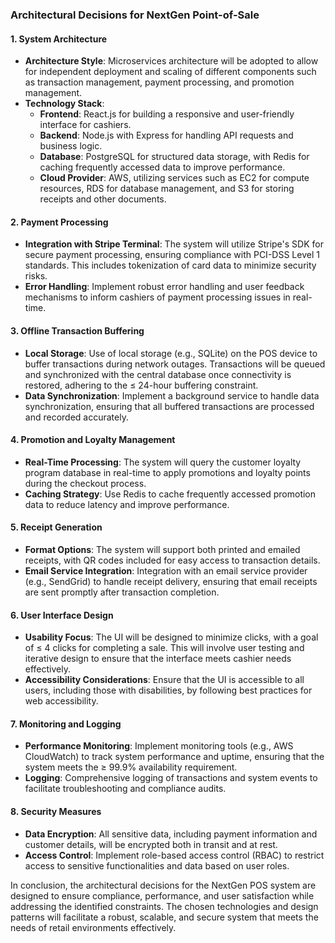 ### Architectural Decisions for NextGen Point-of-Sale

#### 1. **System Architecture**
- **Architecture Style**: Microservices architecture will be adopted to allow for independent deployment and scaling of different components such as transaction management, payment processing, and promotion management.
- **Technology Stack**:
  - **Frontend**: React.js for building a responsive and user-friendly interface for cashiers.
  - **Backend**: Node.js with Express for handling API requests and business logic.
  - **Database**: PostgreSQL for structured data storage, with Redis for caching frequently accessed data to improve performance.
  - **Cloud Provider**: AWS, utilizing services such as EC2 for compute resources, RDS for database management, and S3 for storing receipts and other documents.

#### 2. **Payment Processing**
- **Integration with Stripe Terminal**: The system will utilize Stripe's SDK for secure payment processing, ensuring compliance with PCI-DSS Level 1 standards. This includes tokenization of card data to minimize security risks.
- **Error Handling**: Implement robust error handling and user feedback mechanisms to inform cashiers of payment processing issues in real-time.

#### 3. **Offline Transaction Buffering**
- **Local Storage**: Use of local storage (e.g., SQLite) on the POS device to buffer transactions during network outages. Transactions will be queued and synchronized with the central database once connectivity is restored, adhering to the ≤ 24-hour buffering constraint.
- **Data Synchronization**: Implement a background service to handle data synchronization, ensuring that all buffered transactions are processed and recorded accurately.

#### 4. **Promotion and Loyalty Management**
- **Real-Time Processing**: The system will query the customer loyalty program database in real-time to apply promotions and loyalty points during the checkout process.
- **Caching Strategy**: Use Redis to cache frequently accessed promotion data to reduce latency and improve performance.

#### 5. **Receipt Generation**
- **Format Options**: The system will support both printed and emailed receipts, with QR codes included for easy access to transaction details.
- **Email Service Integration**: Integration with an email service provider (e.g., SendGrid) to handle receipt delivery, ensuring that email receipts are sent promptly after transaction completion.

#### 6. **User Interface Design**
- **Usability Focus**: The UI will be designed to minimize clicks, with a goal of ≤ 4 clicks for completing a sale. This will involve user testing and iterative design to ensure that the interface meets cashier needs effectively.
- **Accessibility Considerations**: Ensure that the UI is accessible to all users, including those with disabilities, by following best practices for web accessibility.

#### 7. **Monitoring and Logging**
- **Performance Monitoring**: Implement monitoring tools (e.g., AWS CloudWatch) to track system performance and uptime, ensuring that the system meets the ≥ 99.9% availability requirement.
- **Logging**: Comprehensive logging of transactions and system events to facilitate troubleshooting and compliance audits.

#### 8. **Security Measures**
- **Data Encryption**: All sensitive data, including payment information and customer details, will be encrypted both in transit and at rest.
- **Access Control**: Implement role-based access control (RBAC) to restrict access to sensitive functionalities and data based on user roles.

In conclusion, the architectural decisions for the NextGen POS system are designed to ensure compliance, performance, and user satisfaction while addressing the identified constraints. The chosen technologies and design patterns will facilitate a robust, scalable, and secure system that meets the needs of retail environments effectively.